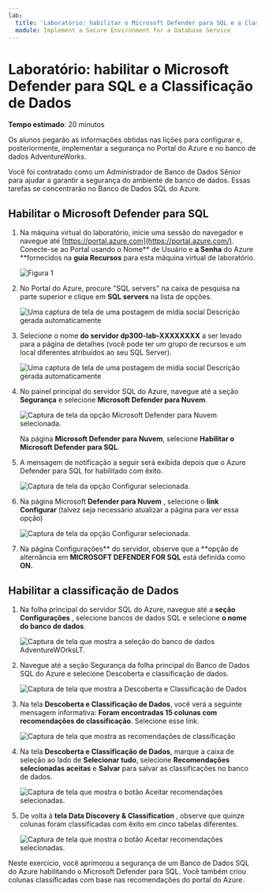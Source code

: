 ```yaml
---
lab:
  title: 'Laboratório: habilitar o Microsoft Defender para SQL e a Classificação de Dados'
  module: Implement a Secure Environment for a Database Service
---
```


# Laboratório: habilitar o Microsoft Defender para SQL e a Classificação de Dados

**Tempo estimado**: 20 minutos

Os alunos pegarão as informações obtidas nas lições para configurar e, posteriormente, implementar a segurança no Portal do Azure e no banco de dados AdventureWorks.

Você foi contratado como um Administrador de Banco de Dados Sênior para ajudar a garantir a segurança do ambiente de banco de dados. Essas tarefas se concentrarão no Banco de Dados SQL do Azure.

## Habilitar o Microsoft Defender para SQL

1. Na máquina virtual do laboratório, inicie uma sessão do navegador e navegue até [https://portal.azure.com](https://portal.azure.com/). Conecte-se ao Portal usando o Nome** de Usuário e **a Senha** do Azure **fornecidos na **guia Recursos** para esta máquina virtual de laboratório.

    ![Figura 1](../images/dp-300-module-01-lab-01.png)

1. No Portal do Azure, procure "SQL servers" na caixa de pesquisa na parte superior e clique em **SQL servers** na lista de opções.

    ![Uma captura de tela de uma postagem de mídia social Descrição gerada automaticamente](../images/dp-300-module-04-lab-1.png)

1. Selecione o nome **do servidor dp300-lab-XXXXXXXX** a ser levado para a página de detalhes (você pode ter um grupo de recursos e um local diferentes atribuídos ao seu SQL Server).

    ![Uma captura de tela de uma postagem de mídia social Descrição gerada automaticamente](../images/dp-300-module-04-lab-2.png)

1. No painel principal do servidor SQL do Azure, navegue até a seção **Segurança** e selecione **Microsoft Defender para Nuvem**.

    ![Captura de tela da opção Microsoft Defender para Nuvem selecionada.](../images/dp-300-module-05-lab-01.png)

    Na página **Microsoft Defender para Nuvem**, selecione **Habilitar o Microsoft Defender para SQL**.

1. A mensagem de notificação a seguir será exibida depois que o Azure Defender para SQL for habilitado com êxito.

    ![Captura de tela da opção Configurar selecionada.](../images/dp-300-module-05-lab-02_1.png)

1. Na página Microsoft **Defender para Nuvem** , selecione o **link Configurar** (talvez seja necessário atualizar a página para ver essa opção)

    ![Captura de tela da opção Configurar selecionada.](../images/dp-300-module-05-lab-02.png)

1. Na página Configurações** do servidor, observe que a **opção de alternância em **MICROSOFT DEFENDER FOR SQL** está definida como **ON.**

## Habilitar a classificação de Dados

1. Na folha principal do servidor SQL do Azure, navegue até a **seção Configurações** , selecione bancos de dados SQL e selecione **o nome do banco de dados**.

    ![Captura de tela que mostra a seleção do banco de dados AdventureWOrksLT.](../images/dp-300-module-05-lab-04.png)

1. Navegue até a seção Segurança da folha principal do Banco de Dados SQL do Azure e selecione Descoberta e classificação de dados.

    ![Captura de tela que mostra a Descoberta e Classificação de Dados](../images/dp-300-module-05-lab-05.png)

1. Na tela **Descoberta e Classificação de Dados**, você verá a seguinte mensagem informativa: **Foram encontradas 15 colunas com recomendações de classificação**. Selecione esse link.

    ![Captura de tela que mostra as recomendações de classificação](../images/dp-300-module-05-lab-06.png)

1. Na tela **Descoberta e Classificação de Dados**, marque a caixa de seleção ao lado de **Selecionar tudo**, selecione **Recomendações selecionadas aceitas** e **Salvar** para salvar as classificações no banco de dados.

    ![Captura de tela que mostra o botão Aceitar recomendações selecionadas.](../images/dp-300-module-05-lab-07.png)

1. De volta à **tela Data Discovery & Classification** , observe que quinze colunas foram classificadas com êxito em cinco tabelas diferentes.

    ![Captura de tela que mostra o botão Aceitar recomendações selecionadas.](../images/dp-300-module-05-lab-08.png)

Neste exercício, você aprimorou a segurança de um Banco de Dados SQL do Azure habilitando o Microsoft Defender para SQL. Você também criou colunas classificadas com base nas recomendações do portal do Azure.
